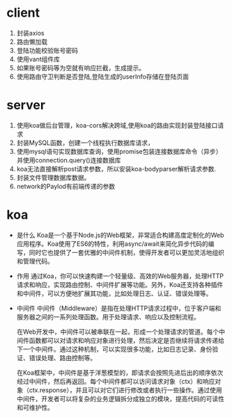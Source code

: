 # client
1. 封装axios
2. 路由懒加载
3. 登陆功能校验账号密码
3. 使用vant组件库
5. 如果账号密码等为空就有响应拦截，生成提示。
6. 使用路由守卫判断是否登陆,登陆生成的userInfo存储在登陆页面


# server
1. 使用koa做后台管理，koa-cors解决跨域,使用koa的路由实现封装登陆接口请求
2. 封装MySQL函数，创建一个线程执行数据库请求，
3. 使用mysql语句实现数据库查询，使用promise包装连接数据库命令（异步）并使用connection.query()连接数据库
4. koa无法直接解析post请求参数，所以安装koa-bodyparser解析请求参数.
5. 封装文件管理数据库数据。
6. network的Paylod有前端传递的参数


# koa
- 是什么
    Koa是一个基于Node.js的Web框架，非常适合构建高度定制化的Web应用程序。Koa使用了ES6的特性，利用async/await来简化异步代码的编写，同时它也提供了一套优雅的中间件机制，使得开发者可以更加灵活地组织和管理代码。

- 作用
    通过Koa，你可以快速构建一个轻量级、高效的Web服务器，处理HTTP请求和响应，实现路由控制、中间件扩展等功能。另外，Koa还支持各种插件和中间件，可以方便地扩展其功能，比如处理日志、认证、错误处理等。

- 中间件
    中间件（Middleware）是指在处理HTTP请求过程中，位于客户端和服务器之间的一系列处理函数。用于处理请求、响应以及控制流程。

    在Web开发中，中间件可以被串联在一起，形成一个处理请求的管道。每个中间件函数都可以对请求和响应对象进行处理，然后决定是否继续将请求传递给下一个中间件。通过这种机制，可以实现很多功能，比如日志记录、身份验证、错误处理、路由控制等。

    在Koa框架中，中间件是基于洋葱模型的，即请求会按照先进后出的顺序依次经过中间件，然后再返回。每个中间件都可以访问请求对象（ctx）和响应对象（ctx.response），并且可以对它们进行修改或者执行一些操作。通过使用中间件，开发者可以将复杂的业务逻辑拆分成独立的模块，提高代码的可读性和可维护性。



    